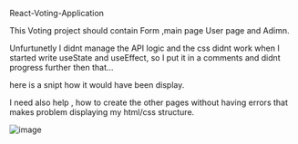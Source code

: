 React-Voting-Application

This Voting project should contain Form ,main page User page and Adimn.

Unfurtunetly I didnt manage the API logic and the css didnt work when I started write useState and useEffect, so I put it in a comments and didnt progress further then that...

here is a snipt how it would have been display.

I need also help , how to create the other pages without having errors that makes problem displaying my html/css structure.

![image](https://github.com/Tante-Didi/React-Voting-Application/assets/126551023/b0ac2d89-b227-4dc9-be25-6568b920e3d0)


